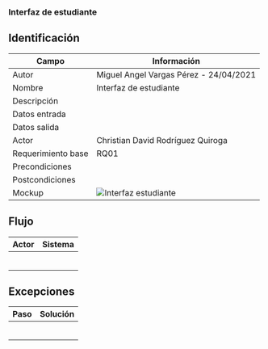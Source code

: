 ### Interfaz de estudiante 
## Identificación 

| Campo | Información |
|-------|-------|
| Autor | Miguel Angel Vargas Pérez - 24/04/2021 |
| Nombre | Interfaz de estudiante |
| Descripción |  |
| Datos entrada |  |
| Datos salida |  |
| Actor | Christian David Rodríguez Quiroga |
| Requerimiento base | RQ01 |
| Precondiciones |  |
| Postcondiciones |  |
| Mockup | ![Interfaz estudiante](https://user-images.githubusercontent.com/79241017/115972352-6c9b2280-a513-11eb-87a1-cee97825d677.png) |

## Flujo
| Actor | Sistema |
|-------|-------|
|  |  |
|  |  |
|  |  |
|  |  |
|  |  |
|  |  |


## Excepciones
| Paso | Solución |
|-------|-------|
|  |  |
|  |  |
|  |  |
|  |  |
|  |  |
|  |  |
